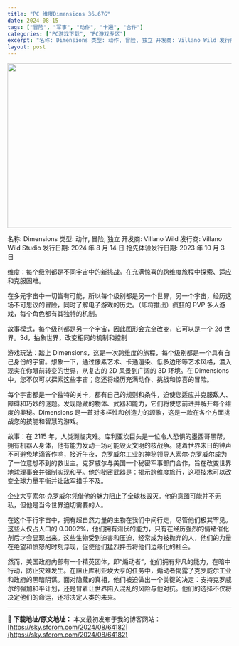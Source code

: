 ```yaml
---
title: "PC 维度Dimensions 36.67G"
date: 2024-08-15
tags: ["冒险", "军事", "动作", "卡通", "合作"]
categories: ["PC游戏下载", "PC游戏专区"]
excerpt: "名称: Dimensions 类型: 动作, 冒险, 独立 开发商: Villano Wild 发行商: Villano Wild Studio 发行日期: 2024 年 8 月 14 日 抢先体验发行日期: 2023 年 10 月 3 日 维度：每个级别都是不同宇宙中的新挑战。在充满惊喜的跨维度旅&hellip;"
layout: post
---
```


<img class="aligncenter size-full wp-image-64183" src="https://sky.sfcrom.com/wp-content/uploads/2024/08/2024081511310686.webp" alt="" width="660" height="370" />

名称: Dimensions
类型: 动作, 冒险, 独立
开发商: Villano Wild
发行商: Villano Wild Studio
发行日期: 2024 年 8 月 14 日
抢先体验发行日期: 2023 年 10 月 3 日

维度：每个级别都是不同宇宙中的新挑战。在充满惊喜的跨维度旅程中探索、适应和克服困难。

在多元宇宙中一切皆有可能，所以每个级别都是另一个世界，另一个宇宙，经历这场不可思议的冒险，同时了解电子游戏的历史。（即将推出）疯狂的 PVP 多人游戏，每个角色都有其独特的机制。

故事模式，每个级别都是另一个宇宙，因此图形会完全改变，它可以是一个 2d 世界。3d，抽象世界，改变相同的机制和控制

游戏玩法：踏上 Dimensions，这是一次跨维度的旅程，每个级别都是一个具有自己身份的宇宙。想象一下，通过像素艺术、卡通渲染、低多边形等艺术风格，潜入现实在你眼前转变的世界，从复古的 2D 风景到广阔的 3D 环境。在 Dimensions 中，您不仅可以探索这些宇宙；您还将经历充满动作、挑战和惊喜的冒险。

每个宇宙都是一个独特的关卡，都有自己的规则和条件，迫使您适应并克服敌人、障碍和巧妙的谜题。发现隐藏的物体、武器和能力，它们将使您前进并解开每个维度的奥秘。Dimensions 是一首对多样性和创造力的颂歌，这是一款在各个方面挑战您的技能和智慧的游戏。

故事：在 2115 年，人类濒临灾难。库利亚坎巨头是一位令人恐惧的墨西哥黑帮，拥有机器人身体，他有能力发动一场可能毁灭文明的核战争。随着世界末日的钟声不可避免地滴答作响，接近午夜，克罗威尔工业的神秘领导人索尔·克罗威尔成为了一位意想不到的救世主。克罗威尔与美国一个秘密军事部门合作，旨在改变世界地球理事会并强制实现和平。他的秘密武器是：揭示跨维度旅行，这项技术可以改变全球力量平衡并让敌军措手不及。

企业大亨索尔·克罗威尔凭借他的魅力阻止了全球核毁灭。他的意图可能并不无私，但他是当今世界迫切需要的人。

在这个平行宇宙中，拥有超自然力量的生物在我们中间行走，尽管他们极其罕见。这些人仅占人口的 0.0002%，他们拥有潜伏的能力，只有在经历强烈的情绪催化剂后才会显现出来。这些生物受到迫害和压迫，经常成为被抛弃的人，他们的力量在绝望和愤怒的时刻浮现，促使他们猛烈抨击将他们边缘化的社会。

然而，美国政府内部有一个精英团体，即“煽动者”，他们拥有非凡的能力，在暗中行动，防止灾难发生。在阻止库利亚坎大亨的任务中，煽动者揭露了克罗威尔工业和政府的黑暗阴谋。面对隐藏的真相，他们被迫做出一个关键的决定：支持克罗威尔的强加和平计划，还是冒着让世界陷入混乱的风险与他对抗。他们的选择不仅将决定他们的命运，还将决定人类的未来。

---
📖 **下载地址/原文地址：** 本文最初发布于我的博客网站：[https://sky.sfcrom.com/2024/08/64182](https://sky.sfcrom.com/2024/08/64182)
